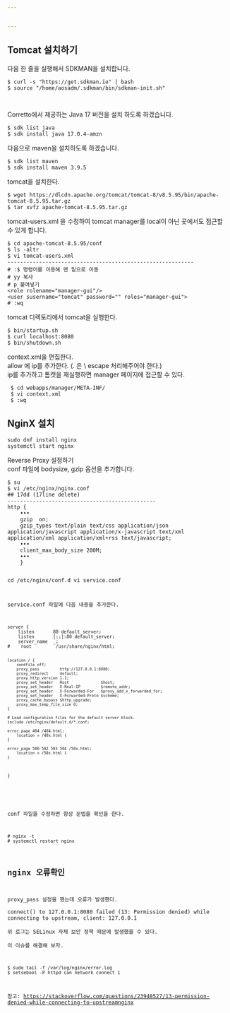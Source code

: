 ```yaml
---


---
```


<h2 id="tomcat-설치하기">Tomcat 설치하기</h2>
<p>다음 한 줄을 실행해서 SDKMAN을 설치합니다.</p>
<pre><code>$ curl -s "https://get.sdkman.io" | bash
$ source "/home/aosadm/.sdkman/bin/sdkman-init.sh"

</code></pre>
<p>Corretto에서 제공하는 Java 17 버전을 설치 하도록 하겠습니다.</p>
<pre><code>$ sdk list java 
$ sdk install java 17.0.4-amzn
</code></pre>
<p>다음으로 maven을 설치하도록 하겠습니다.</p>
<pre><code>$ sdk list maven
$ sdk install maven 3.9.5
</code></pre>
<p>tomcat을 설치한다.</p>
<pre><code>$ wget https://dlcdn.apache.org/tomcat/tomcat-8/v8.5.95/bin/apache-tomcat-8.5.95.tar.gz
$ tar xvfz apache-tomcat-8.5.95.tar.gz
</code></pre>
<p>tomcat-users.xml 을 수정하여 tomcat manager를 local이 아닌 곳에서도 접근할 수 있게 합니다.</p>
<pre><code>$ cd apache-tomcat-8.5.95/conf
$ ls -altr
$ vi tomcat-users.xml
-----------------------------------------------------------
# :$ 명령어를 이용해 맨 밑으로 이동 
# yy 복사 
# p 붙여넣기
&lt;role rolename="manager-gui"/&gt;
&lt;user susername="tomcat" password="" roles="manager-gui"&gt;
# :wq
</code></pre>
<p>tomcat 디렉토리에서 tomcat을 실행한다.</p>
<pre><code>$ bin/startup.sh
$ curl localhost:8080
$ bin/shutdown.sh
</code></pre>
<p>context.xml을 편집한다.<br>
allow 에 ip를 추가한다.     (. 은 \ escape 처리해주어야 한다.)<br>
ip를 추가하고 톰캣을 재실행하면 manager 페이지에 접근할 수 있다.</p>
<pre><code> $ cd webapps/manager/META-INF/
 $ vi context.xml
 $ :wq
</code></pre>
<h2 id="nginx-설치">NginX 설치</h2>
<pre><code>sudo dnf install nginx
systemctl start nginx
</code></pre>
<p>Reverse Proxy 설정하기<br>
conf 파일에 bodysize, gzip 옵션을 추가합니다.</p>
<pre><code>$ su
$ vi /etc/nginx/nginx.conf
## 17dd (17line delete)
-----------------------------------------------
http {
	•••
	gzip  on;
	gzip_types text/plain text/css application/json application/javascript application/x-javascript text/xml application/xml application/xml+rss text/javascript;
	•••
	client_max_body_size 200M;
	•••
	}
	

 cd /etc/nginx/conf.d
 vi service.conf

<p>service.conf 파일에 다음 내용을 추가한다.</p>
<pre><code>server {
    listen       80 default_server;
    listen       [::]:80 default_server;
    server_name  _;
#    root         /usr/share/nginx/html;

	location / {
	    sendfile off;
	    proxy_pass         http://127.0.0.1:8080;
	    proxy_redirect     default;
	    proxy_http_version 1.1;
	    proxy_set_header   Host              $host;
	    proxy_set_header   X-Real-IP         $remote_addr;
	    proxy_set_header   X-Forwarded-For   $proxy_add_x_forwarded_for;
	    proxy_set_header   X-Forwarded-Proto $scheme;
	    proxy_cache_bypass $http_upgrade;
	    proxy_max_temp_file_size 0;
	}
	
    # Load configuration files for the default server block.
    include /etc/nginx/default.d/*.conf;

    error_page 404 /404.html;
        location = /40x.html {
    }

    error_page 500 502 503 504 /50x.html;
        location = /50x.html {
    }
}

</code></pre>
<p>conf 파일을 수정하면 항상 문법을 확인을 한다.</p>
<pre><code># nginx -t
# systemctl restart nginx
</code></pre>
<h2 id="nginx-오류확인">nginx 오류확인</h2>
<p>proxy_pass 설정을 했는데 오류가 발생했다.<br>
connect() to 127.0.0.1:8080 failed (13: Permission denied) while connecting to upstream, client: 127.0.0.1<br>
위 로그는 SELinux 자체 보안 정책 때문에 발생했을 수 있다.<br>
이 이슈를 해결해 보자.</p>
<pre><code>$ sudo tail -f /var/log/nginx/error.log
$ setsebool -P httpd_can_network_connect 1
</code></pre>
<p>참고: <a href="https://stackoverflow.com/questions/23948527/13-permission-denied-while-connecting-to-upstreamnginx">https://stackoverflow.com/questions/23948527/13-permission-denied-while-connecting-to-upstreamnginx</a></p>

<!--stackedit_data:
eyJoaXN0b3J5IjpbOTMyMDY5NjI0XX0=
-->